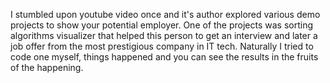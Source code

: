 I stumbled upon youtube video once and it's author explored various demo projects to show your potential employer. One of the projects was sorting algorithms visualizer that helped this person to get an interview and later a job offer from the most prestigious company in IT tech. Naturally I tried to code one myself, things happened and you can see the results in the fruits of the happening.
